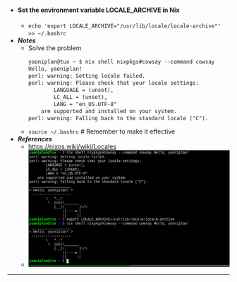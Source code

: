 - #### Set the environment variable LOCALE_ARCHIVE in Nix
    - `echo 'export LOCALE_ARCHIVE="/usr/lib/locale/locale-archive"' >> ~/.bashrc`
- ***Notes***
    - Solve the problem
      ```
      yaoniplan@tux ~ $ nix shell nixpkgs#cowsay --command cowsay Hello, yaoniplan!
      perl: warning: Setting locale failed.
      perl: warning: Please check that your locale settings:
              LANGUAGE = (unset),
              LC_ALL = (unset),
              LANG = "en_US.UTF-8"
          are supported and installed on your system.
      perl: warning: Falling back to the standard locale ("C").
      ```
    - `source ~/.bashrc` # Remember to make it effective
- ***References***
    - https://nixos.wiki/wiki/Locales
    - ![2023-06-14_15-11.png](../assets/2023-06-14_15-11.png)
- ---

